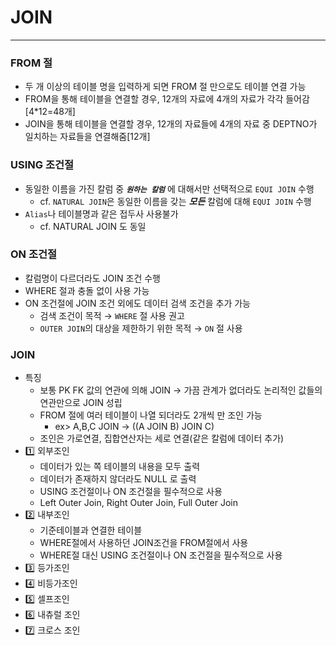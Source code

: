 # JOIN

---

### FROM 절

- 두 개 이상의 테이블 명을 입력하게 되면 FROM 절 만으로도 테이블 연결 가능
- FROM을 통해 테이블을 연결할 경우, 12개의 자료에 4개의 자료가 각각 들어감[4*12=48개]
- JOIN을 통해 테이블을 연결할 경우, 12개의 자료들에 4개의 자료 중 DEPTNO가 일치하는 자료들을 연결해줌[12개]

### USING 조건절

- 동일한 이름을 가진 칼럼 중 ***`원하는 칼럼`*** 에 대해서만 선택적으로 `EQUI JOIN` 수행
    - cf. `NATURAL JOIN`은 동일한 이름을 갖는 ***모든*** 칼럼에 대해 `EQUI JOIN` 수행
- `Alias`나 테이블명과 같은 접두사 사용불가
    - cf. NATURAL JOIN 도 동일

### ON 조건절

- 칼럼명이 다르더라도 JOIN 조건 수행
- WHERE 절과 충돌 없이 사용 가능
- ON 조건절에 JOIN 조건 외에도 데이터 검색 조건을 추가 가능
    - 검색 조건이 목적 → `WHERE` 절 사용 권고
    - `OUTER JOIN`의 대상을 제한하기 위한 목적 → `ON` 절 사용

### JOIN

- 특징
    - 보통 PK FK 값의 연관에 의해 JOIN → 가끔 관계가 없더라도 논리적인 값들의 연관만으로 JOIN 성립
    - FROM 절에 여러 테이블이 나열 되더라도 2개씩 만 조인 가능
        - ex> A,B,C JOIN → ((A JOIN B) JOIN C)
    - 조인은 가로연결, 집합연산자는 세로 연결(같은 칼럼에 데이터 추가)
- 1️⃣ 외부조인
    - 데이터가 있는 쪽 테이블의 내용을 모두 출력
    - 데이터가 존재하지 않더라도 NULL 로 출력
    - USING 조건절이나 ON 조건절을 필수적으로 사용
    - Left Outer Join, Right Outer Join, Full Outer Join
- 2️⃣ 내부조인
    - 기준테이블과 연결한 테이블
    - WHERE절에서 사용하던 JOIN조건을 FROM절에서 사용
    - WHERE절 대신 USING 조건절이나 ON 조건절을 필수적으로 사용
- 3️⃣ 등가조인
- 4️⃣ 비등가조인
- 5️⃣ 셀프조인
- 6️⃣ 내츄럴 조인
- 7️⃣ 크로스 조인
